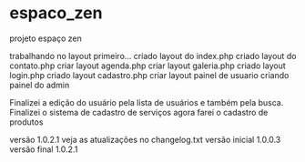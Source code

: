 # espaco_zen
projeto espaço zen

trabalhando no layout primeiro...
criado layout do index.php
criado layout do contato.php
criar layout agenda.php
criar layout galeria.php
criado layout login.php
criado layout cadastro.php
criar layout painel de usuario
criando painel do admin

Finalizei a edição do usuário pela lista de usuários e também pela busca.
Finalizei o sistema de cadastro de serviços
agora farei o cadastro de produtos


versão 1.0.2.1
veja as atualizações no changelog.txt
versão inicial 1.0.0.3
versão final 1.0.2.1
